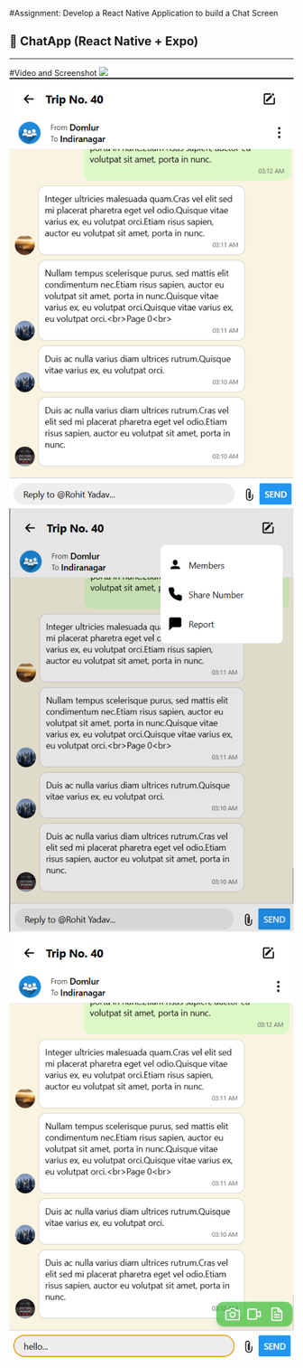 #Assignment: Develop a React Native Application to build a Chat Screen 
## 📱 ChatApp (React Native + Expo)

---
#Video and Screenshot
![](https://github.com/b-utkarsh-01/ChatApp-Assignment/blob/edafd3e362ff46e212ffff1c7a28a4393b9a9bd8/Assignment-Video.gif)
![alt text](https://github.com/b-utkarsh-01/ChatApp-Assignment/blob/main/assets/1image.png?raw=true)
![alt text](https://github.com/b-utkarsh-01/ChatApp-Assignment/blob/main/assets/2image.png?raw=true)
![alt text](https://github.com/b-utkarsh-01/ChatApp-Assignment/blob/main/assets/3image.png?raw=true)
